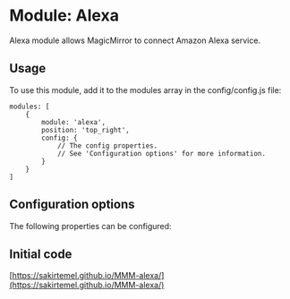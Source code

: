 # Module: Alexa
Alexa module allows MagicMirror to connect Amazon Alexa service.

## Usage
To use this module, add it to the modules array in the config/config.js file:

```
modules: [
	{
		module: 'alexa',
		position: 'top_right',		
		config: {
			// The config properties.
			// See 'Configuration options' for more information. 
		}
	}
]
```

## Configuration options

The following properties can be configured:

## Initial code

[https://sakirtemel.github.io/MMM-alexa/](https://sakirtemel.github.io/MMM-alexa/)